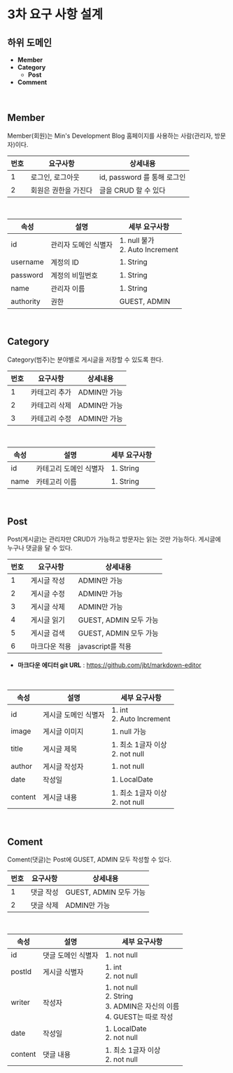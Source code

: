 # 3차 요구 사항 설계

## 하위 도메인

* **Member**
* **Category**
  * **Post**
* **Comment**

<br>

## Member

Member(회원)는 Min's Development Blog 홈페이지를 사용하는 사람(관리자, 방문자)이다.

| 번호 | 요구사항             | 상세내용                    |
| ---- | -------------------- | --------------------------- |
| 1    | 로그인, 로그아웃     | id, password 를 통해 로그인 |
| 2    | 회원은 권한을 가진다 | 글을 CRUD 할 수 있다        |

<br>

| 속성      | 설명                 | 세부 요구사항                       |
| --------- | -------------------- | ----------------------------------- |
| id        | 관리자 도메인 식별자 | 1. null 불가<br />2. Auto Increment |
| username  | 계정의 ID            | 1. String                           |
| password  | 계정의 비밀번호      | 1. String                           |
| name      | 관리자 이름          | 1. String                           |
| authority | 권한                 | GUEST, ADMIN                        |

<br>

## Category

Category(범주)는 분야별로 게시글을 저장할 수 있도록 한다.

| 번호 | 요구사항      | 상세내용     |
| ---- | ------------- | ------------ |
| 1    | 카테고리 추가 | ADMIN만 가능 |
| 2    | 카테고리 삭제 | ADMIN만 가능 |
| 3    | 카테고리 수정 | ADMIN만 가능 |

<br>

| 속성 | 설명                   | 세부 요구사항 |
| ---- | ---------------------- | ------------- |
| id   | 카테고리 도메인 식별자 | 1. String     |
| name | 카테고리 이름          | 1. String     |

<br>

## Post

Post(게시글)는 관리자만 CRUD가 가능하고 방문자는 읽는 것만 가능하다. 게시글에 누구나 댓글을 달 수 있다.

| 번호 | 요구사항      | 상세내용               |
| ---- | ------------- | ---------------------- |
| 1    | 게시글 작성   | ADMIN만 가능           |
| 2    | 게시글 수정   | ADMIN만 가능           |
| 3    | 게시글 삭제   | ADMIN만 가능           |
| 4    | 게시글 읽기   | GUEST, ADMIN 모두 가능 |
| 5    | 게시글 검색   | GUEST, ADMIN 모두 가능 |
| 6    | 마크다운 적용 | javascript를 적용      |

* **마크다운 에디터 git URL** : https://github.com/jbt/markdown-editor

<br>

| 속성    | 설명                 | 세부 요구사항                       |
| ------- | -------------------- | ----------------------------------- |
| id      | 게시글 도메인 식별자 | 1. int<br />2. Auto Increment       |
| image   | 게시글 이미지        | 1. null 가능                        |
| title   | 게시글 제목          | 1. 최소 1글자 이상<br />2. not null |
| author  | 게시글 작성자        | 1. not null                         |
| date    | 작성일               | 1. LocalDate                        |
| content | 게시글 내용          | 1. 최소 1글자 이상<br />2. not null |

<br>

## Coment

Coment(댓글)는 Post에 GUSET, ADMIN 모두 작성할 수 있다.

| 번호 | 요구사항  | 상세내용               |
| ---- | --------- | ---------------------- |
| 1    | 댓글 작성 | GUEST, ADMIN 모두 가능 |
| 2    | 댓글 삭제 | ADMIN만 가능           |

<br>

| 속성    | 설명               | 세부 요구사항                                                |
| ------- | ------------------ | ------------------------------------------------------------ |
| id      | 댓글 도메인 식별자 | 1. not null                                                  |
| postId  | 게시글 식별자      | 1. int<br />2. not null                                      |
| writer  | 작성자             | 1. not null<br />2. String<br />3. ADMIN은 자신의 이름<br />4. GUEST는 따로 작성 |
| date    | 작성일             | 1. LocalDate<br />2. not null                                |
| content | 댓글 내용          | 1. 최소 1글자 이상<br />2. not null                          |

